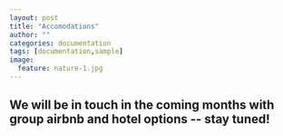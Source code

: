 ```yaml
---
layout: post
title: "Accomodations"
author: ""
categories: documentation
tags: [documentation,sample]
image:
  feature: nature-1.jpg
---
```


## We will be in touch in the coming months with group airbnb and hotel options -- stay tuned!
